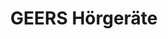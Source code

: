 ---
title: "GEERS Hörgeräte"
url: /chemnitz/geers-hoergeraete-carl-von-ossietzky-strasse/
shop: Hörgeräte
---